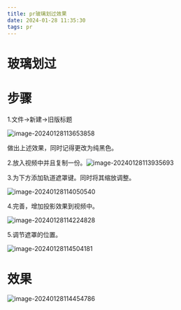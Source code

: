 ```yaml
---
title: pr玻璃划过效果
date: 2024-01-28 11:35:30
tags: pr
---
```


# 玻璃划过

# 步骤

1.文件->新建->旧版标题

![image-20240128113653858](../images/image-20240128113653858.png)

做出上述效果，同时记得更改为纯黑色。

2.放入视频中并且复制一份。![image-20240128113935693](../images/image-20240128113935693.png)

3.为下方添加轨道遮罩键。同时将其缩放调整。

![image-20240128114050540](../images/image-20240128114050540.png)

4.完善，增加投影效果到视频中。

![image-20240128114224828](../images/image-20240128114224828.png)

5.调节遮罩的位置。

![image-20240128114504181](../images/image-20240128114504181.png)

# 效果

![image-20240128114454786](../images/image-20240128114454786.png)
